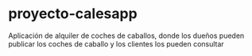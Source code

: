 # proyecto-calesapp
Aplicación de alquiler de coches de caballos, donde los dueños pueden publicar los coches de caballo y los clientes los pueden consultar

